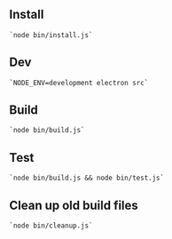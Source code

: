 ## Install
    `node bin/install.js`

## Dev
    `NODE_ENV=development electron src`

## Build
    `node bin/build.js`

## Test
    `node bin/build.js && node bin/test.js`

## Clean up old build files
    `node bin/cleanup.js`
